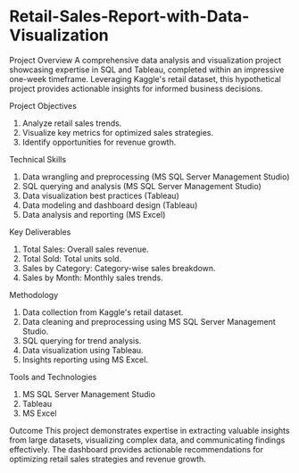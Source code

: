 # Retail-Sales-Report-with-Data-Visualization

Project Overview
A comprehensive data analysis and visualization project showcasing expertise in SQL and Tableau, completed within an impressive one-week timeframe. Leveraging Kaggle's retail dataset, this hypothetical project provides actionable insights for informed business decisions.

Project Objectives

1. Analyze retail sales trends.
2. Visualize key metrics for optimized sales strategies.
3. Identify opportunities for revenue growth.

Technical Skills
1. Data wrangling and preprocessing (MS SQL Server Management Studio)
2. SQL querying and analysis (MS SQL Server Management Studio)
3. Data visualization best practices (Tableau)
4. Data modeling and dashboard design (Tableau)
5. Data analysis and reporting (MS Excel)

Key Deliverables
1. Total Sales: Overall sales revenue.
2. Total Sold: Total units sold.
3. Sales by Category: Category-wise sales breakdown.
4. Sales by Month: Monthly sales trends.

Methodology
1. Data collection from Kaggle's retail dataset.
2. Data cleaning and preprocessing using MS SQL Server Management Studio.
3. SQL querying for trend analysis.
4. Data visualization using Tableau.
5. Insights reporting using MS Excel.

Tools and Technologies
1. MS SQL Server Management Studio
2. Tableau
3. MS Excel

Outcome
This project demonstrates expertise in extracting valuable insights from large datasets, visualizing complex data, and communicating findings effectively. The dashboard provides actionable recommendations for optimizing retail sales strategies and revenue growth.


